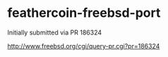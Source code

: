 feathercoin-freebsd-port
========================

Initially submitted via PR 186324

http://www.freebsd.org/cgi/query-pr.cgi?pr=186324

